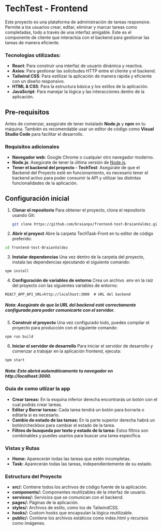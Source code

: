 # TechTest - Frontend

Este proyecto es una plataforma de administración de tareas responsive. Permite a los usuarios crear, editar, eliminar y marcar tareas como completadas, todo a través de una interfaz amigable. Este es el componente de cliente que interactúa con el backend para gestionar las tareas de manera eficiente.

### Tecnologías utilizadas:
- **React**: Para construir una interfaz de usuario dinámica y reactiva.
- **Axios**: Para gestionar las solicitudes HTTP entre el cliente y el backend.
- **Tailwind CSS**: Para estilizar la aplicación de manera rápida y eficiente con un diseño responsivo.
- **HTML & CSS**: Para la estructura básica y los estilos de la aplicación.
- **JavaScript**: Para manejar la lógica y las interacciones dentro de la aplicación.

## Pre-requisitos
Antes de comenzar, asegúrate de tener instalado **Node.js** y **npm** en tu máquina. También es recomendable usar un editor de código como **Visual Studio Code** para facilitar el desarrollo.

### Requisitos adicionales

- **Navegador web**: Google Chrome o cualquier otro navegador moderno.
- **Node.js**: Asegúrate de tener la última versión de [Node.js](https://nodejs.org/).
- **Tener el backend del proyecto - TechTest**: Asegúrate de que el Backend del Proyecto esté en funcionamiento, es necesario tener el backend activo para poder consumir la API y utilizar las distintas funcionalidades de la aplicación. 

## Configuración inicial

1. **Clonar el repositorio**
Para obtener el proyecto, clona el repositorio usando Git:

   ```bash
   git clone https://github.com/braianpx/frontend-test-BraianValdez.git
    ```
2. **Abrir el proyect**
Abre la carpeta TechTask-Front en tu editor de código preferido:

  ```bash
  cd frontend-test-BraianValdez
  ```
3. **Instalar dependencias**
Una vez dentro de la carpeta del proyecto, instala las dependencias ejecutando el siguiente comando:

  ```bash
  npm install
  ```
4. **Configuración de variables de entorno**
Crea un archivo .env en la raíz del proyecto con las siguientes variables de entorno:

  ```plaintext
  REACT_APP_API_URL=http://localhost:3000  # URL del backend
  ```
##### Nota: Asegúrate de que la URL del backend esté correctamente configurada para poder comunicarte con el servidor.

5. **Construir el proyecto**
Una vez configurado todo, puedes compilar el proyecto para producción con el siguiente comando:

  ```bash
  npm run build
  ```
6. **Iniciar el servidor de desarrollo**
Para iniciar el servidor de desarrollo y comenzar a trabajar en la aplicación frontend, ejecuta:

  ```bash
  npm start
  ```
##### Nota: Esto abrirá automáticamente tu navegador en http://localhost:3000.
### Guia de como utlizar la app
- **Crear tareas:** En la esquina inferior derecha encontrarás un botón con el cual podrás crear tareas.
- **Editar y Borrar tareas:** Cada tarea tendrá un botón para borrarla o editarla si es necesario.
- **Cambio de estado de las tareas:** En la parte superior derecha habrá un botón/checkbox para cambiar el estado de la tarea.
- **Filtros de busqueda por texto y estado de la tarea:** Estos filtros son combinables y puedes usarlos para buscar una tarea específica.

### Vistas y Rutas
- **Home:** Aparecerán todas las tareas que estén incompletas.
- **Task:** Aparecerán todas las tareas, independientemente de su estado.
  
### Estructura del Proyecto
- **src/:** Contiene todos los archivos de código fuente de la aplicación.
- **components/:** Componentes reutilizables de la interfaz de usuario.
- **services/:** Servicios que se comunican con el backend.
- **pages/:** Páginas de la aplicación.
- **styles/:** Archivos de estilo, como los de TailwindCSS.
- **hooks/:** Custom hooks que encapsulan la lógica reutilizable.
- **public/:** Contiene los archivos estáticos como index.html y recursos como imágenes.
